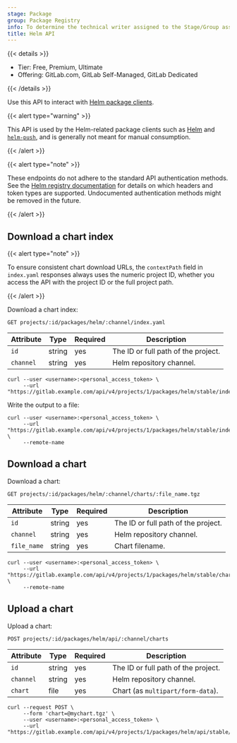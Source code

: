```yaml
---
stage: Package
group: Package Registry
info: To determine the technical writer assigned to the Stage/Group associated with this page, see https://handbook.gitlab.com/handbook/product/ux/technical-writing/#assignments
title: Helm API
---
```


{{< details >}}

- Tier: Free, Premium, Ultimate
- Offering: GitLab.com, GitLab Self-Managed, GitLab Dedicated

{{< /details >}}

Use this API to interact with [Helm package clients](../../user/packages/helm_repository/_index.md).

{{< alert type="warning" >}}

This API is used by the Helm-related package clients such as [Helm](https://helm.sh/)
and [`helm-push`](https://github.com/chartmuseum/helm-push/#readme),
and is generally not meant for manual consumption.

{{< /alert >}}

{{< alert type="note" >}}

These endpoints do not adhere to the standard API authentication methods.
See the [Helm registry documentation](../../user/packages/helm_repository/_index.md)
for details on which headers and token types are supported. Undocumented authentication methods might be removed in the future.

{{< /alert >}}

## Download a chart index

{{< alert type="note" >}}

To ensure consistent chart download URLs, the `contextPath` field in `index.yaml` responses
always uses the numeric project ID, whether you access the API with the project ID or the
full project path.

{{< /alert >}}

Download a chart index:

```plaintext
GET projects/:id/packages/helm/:channel/index.yaml
```

| Attribute | Type   | Required | Description |
| --------- | ------ | -------- | ----------- |
| `id`      | string | yes      | The ID or full path of the project. |
| `channel` | string | yes      | Helm repository channel. |

```shell
curl --user <username>:<personal_access_token> \
     --url "https://gitlab.example.com/api/v4/projects/1/packages/helm/stable/index.yaml"
```

Write the output to a file:

```shell
curl --user <username>:<personal_access_token> \
     --url "https://gitlab.example.com/api/v4/projects/1/packages/helm/stable/index.yaml" \
     --remote-name
```

## Download a chart

Download a chart:

```plaintext
GET projects/:id/packages/helm/:channel/charts/:file_name.tgz
```

| Attribute   | Type   | Required | Description |
| ----------- | ------ | -------- | ----------- |
| `id`        | string | yes      | The ID or full path of the project. |
| `channel`   | string | yes      | Helm repository channel. |
| `file_name` | string | yes      | Chart filename. |

```shell
curl --user <username>:<personal_access_token> \
     --url "https://gitlab.example.com/api/v4/projects/1/packages/helm/stable/charts/mychart.tgz" \
     --remote-name
```

## Upload a chart

Upload a chart:

```plaintext
POST projects/:id/packages/helm/api/:channel/charts
```

| Attribute | Type   | Required | Description |
| --------- | ------ | -------- | ----------- |
| `id`      | string | yes      | The ID or full path of the project. |
| `channel` | string | yes      | Helm repository channel. |
| `chart`   | file   | yes      | Chart (as `multipart/form-data`). |

```shell
curl --request POST \
     --form 'chart=@mychart.tgz' \
     --user <username>:<personal_access_token> \
     --url "https://gitlab.example.com/api/v4/projects/1/packages/helm/api/stable/charts"
```
